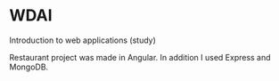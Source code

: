 # WDAI
Introduction to web applications (study)

Restaurant project was made in Angular. In addition I used Express and MongoDB.
